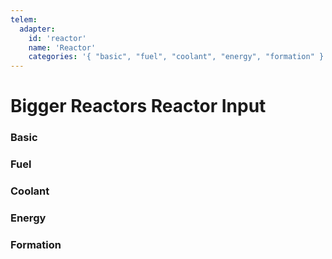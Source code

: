 ```yaml
---
telem:
  adapter:
    id: 'reactor'
    name: 'Reactor'
    categories: '{ "basic", "fuel", "coolant", "energy", "formation" }'
---
```


<script setup>
  import { data as metrics } from './common/metrics.data.ts'
</script>

# Bigger Reactors Reactor Input <RepoLink path="lib/input/biggerReactors/ReactorInputAdapter.lua" />

<!--@include: ./common/preamble.md -->

### Basic

<MetricTable
  prefix="brreactor:"
  :metrics="[
    { name: 'burn_rate',                        value: '0.0 - inf', unit: 'B/t' },
    { name: 'ambient_temperature',              value: '0.0 - inf', unit: 'K'   },
    { name: 'casing_temperature',               value: '0.0 - inf', unit: 'K'   },
    { name: 'fuel_temperature',                 value: '0.0 - inf', unit: 'K'   },
    { name: 'fuel_reactivity',                  value: '0.0 - inf'              },
    { name: 'coolant_transition_rate',          value: '0.0 - inf', unit: 'B/t' }, // TODO: badge
    ...metrics.genericMachine.basic
  ]"
/>

### Fuel

<MetricTable
  prefix="brreactor:"
  :metrics="[
    { name: 'fuel',           value: '0.0 - inf', unit: 'B' },
    { name: 'fuel_capacity',  value: '0.0 - inf', unit: 'B' },
    { name: 'reactant',       value: '0.0 - inf', unit: 'B' },
    { name: 'waste',          value: '0.0 - inf', unit: 'B' }
  ]"
/>

### Coolant

<!-- TODO: badge -->
<MetricTable
  prefix="brreactor:"
  :metrics="[
    { name: 'coolant_hot',                  value: '0.0 - inf', unit: 'B'   },
    { name: 'coolant_cold',                 value: '0.0 - inf', unit: 'B'   },
    { name: 'coolant_capacity',             value: '0.0 - inf', unit: 'B'   },
    { name: 'coolant_max_transition_rate',  value: '0.0 - inf', unit: 'B/t' }
  ]"
/>

<!-- TODO: badge -->
### Energy

<MetricTable
  prefix="brreactor:"
  :metrics="[
    ...metrics.generator.energy
  ]"
/>

### Formation

<MetricTable
  prefix="brreactor:"
  :metrics="[
    { name: 'control_rods', value: '0 - inf' }
  ]"
/>